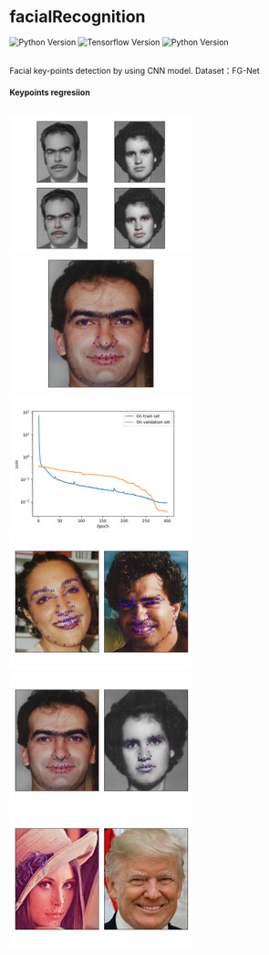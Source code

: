 # facialRecognition
![Python Version](https://img.shields.io/badge/Python-v3.6-blue)
![Tensorflow Version](https://img.shields.io/badge/Tensorflow-V2.2.0-brightgreen)
![Python Version](https://img.shields.io/badge/opencv-python-blue)

<br/>
Facial key-points detection by using CNN model. Dataset：FG-Net

#### Keypoints regresiion
<br/>
<img src="images/Figure_3.png" width="320" height="240">
<img src="images/Figure_5.png" width="320" height="240">
<img src="images/Figure_2.png" width="320" height="240">
<img src="images/Figure_7.png" width="320" height="240">
<img src="images/Figure_12.png" width="320" height="240">
<img src="images/Figure_13.png" width="320" height="240">
